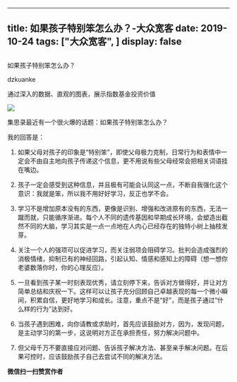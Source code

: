 
---
title:   如果孩子特别笨怎么办？-大众宽客
date: 2019-10-24
tags: ["大众宽客", ]
display: false
---


## 



如果孩子特别笨怎么办？




dzkuanke




通过深入的数据、直观的图表，展示指数基金投资价值


<img class="rich_pages" data-ratio="0.5625" data-s="300,640" src="https://mmbiz.qpic.cn/mmbiz_jpg/PKw3FQPmhIgkj7HeM6Wrmc4ibOAJXPWBOVFdyiamVFh7HrC9DcGia2Wcs18CiaKYicGsaLdXia2NCEEiag0NJw5oenPhg/640?wx_fmt=jpeg" data-type="jpeg" data-w="1280" style=""/>



集思录最近有一个很火爆的话题：如果孩子特别笨怎么办？



我的回答是：



1. 如果父母对孩子的印象是“特别笨”，即使父母极力克制，日常行为和表情中一定会不由自主地向孩子传递这个信息，更不用说有些父母经常会把相关词语挂在嘴边。



2. 孩子一定会感受到这种信息，并且极有可能会认同这一点，不断自我强化这个意识：我就是笨，所以我不用好好学习，反正也学不会。



3. 学习不是增加原本没有的东西，更像是识别、增强和改进原有的东西，无法一蹴而就，只能循序渐进。每个人不同的遗传基因和早期成长环境，会塑造出截然不同的大脑，学习其实是一点一点地在人内心已经存在的独特小树上抽枝发芽。



4. 关注一个人的强项可以促进学习，而关注弱项会阻碍学习。批判会造成强烈的消极情绪，抑制已有的神经回路，引起认知、情感和感知上的障碍（想一想你老婆数落你时，你的心理反应）。



5. 一旦看到孩子某一时刻表现优秀，请立刻停下来，告诉对方做得好，并让对方简单总结和庆祝一下。这样可以让孩子充分回顾自己卓越表现的每一个微小瞬间，积累自信，更好地学习和成长。注意，重点不是“好”，而是孩子通过“什么样的行为”达到好。



6. 当孩子遇到困难，向你请教或求助时，首先应该鼓励对方，因为，发现问题，是主动学习的第一步，这说明对方正在承担责任，努力解决问题中。



7. 但父母千万不要直接应对问题、告诉孩子解决方法、甚至亲手解决问题。在后果可控时，应该鼓励孩子自己去尝试不同的解决方法。


**微信扫一扫赞赏作者**














